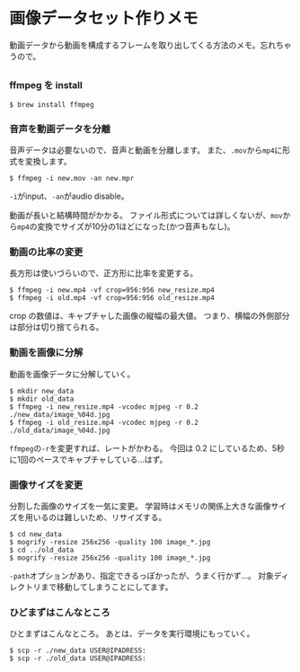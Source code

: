 画像データセット作りメモ
===

動画データから動画を構成するフレームを取り出してくる方法のメモ。忘れちゃうので。

## 

### ffmpeg を install
```
$ brew install ffmpeg
```

### 音声を動画データを分離
音声データは必要ないので、音声と動画を分離します。
また、`.mov`から`mp4`に形式を変換します。

```
$ ffmpeg -i new.mov -an new.mpr
```

`-i`がinput、`-an`がaudio disable。

動画が長いと結構時間がかかる。
ファイル形式については詳しくないが、`mov`から`mp4`の変換でサイズが10分の1ほどになった(かつ音声もなし)。

### 動画の比率の変更
長方形は使いづらいので、正方形に比率を変更する。
```
$ ffmpeg -i new.mp4 -vf crop=956:956 new_resize.mp4
$ ffmpeg -i old.mp4 -vf crop=956:956 old_resize.mp4
```

crop の数値は、キャプチャした画像の縦幅の最大値。
つまり、横幅の外側部分は部分は切り捨てられる。

### 動画を画像に分解
動画を画像データに分解していく。
```
$ mkdir new_data
$ mkdir old_data
$ ffmpeg -i new_resize.mp4 -vcodec mjpeg -r 0.2 ./new_data/image_%04d.jpg
$ ffmpeg -i old_resize.mp4 -vcodec mjpeg -r 0.2 ./old_data/image_%04d.jpg
```
`ffmpeg`の`-r`を変更すれば、レートがかわる。
今回は 0.2 にしているため、5秒に1回のペースでキャプチャしている...はず。

### 画像サイズを変更
分割した画像のサイズを一気に変更。
学習時はメモリの関係上大きな画像サイズを用いるのは難しいため、リサイズする。
```
$ cd new_data
$ mogrify -resize 256x256 -quality 100 image_*.jpg  
$ cd ../old_data
$ mogrify -resize 256x256 -quality 100 image_*.jpg  
```

`-path`オプションがあり、指定できるっぽかったが、うまく行かず...。
対象ディレクトリまで移動してしまうことにしてます。

### ひどまずはこんなところ
ひとまずはこんなところ。
あとは、データを実行環境にもっていく。
```
$ scp -r ./new_data USER@IPADRESS:
$ scp -r ./old_data USER@IPADRESS:
```





